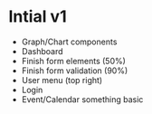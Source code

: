 # Intial v1

- Graph/Chart components
- Dashboard
- Finish form elements (50%)
- Finish form validation (90%)
- User menu (top right)
- Login
- Event/Calendar something basic

